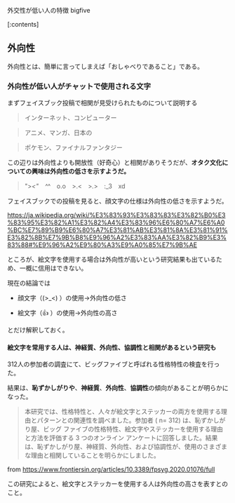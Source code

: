 外交性が低い人の特徴
bigfive





[:contents]






## 外向性



外向性とは、簡単に言ってしまえば「おしゃべりであること」である。



### 外向性が低い人がチャットで使用される文字



まずフェイスブック投稿で相関が見受けられたものについて説明する



> インターネット、コンピューター



> アニメ、マンガ、日本の



> ポケモン、ファイナルファンタジー



この辺りは外向性よりも開放性（好奇心）と相関がありそうだが、**オタク文化についての興味は外向性の低さを示すようだ。**



> ">_<"　^_^　o.o　>.<　>_._>　:_3　xd



フェイスブックでの投稿を見ると、顔文字の仕様は外向性の低さを示すようだ。



https://ja.wikipedia.org/wiki/%E3%83%93%E3%83%83%E3%82%B0%E3%83%95%E3%82%A1%E3%82%A4%E3%83%96%E6%80%A7%E6%A0%BC%E7%89%B9%E6%80%A7%E3%81%AB%E3%81%8A%E3%81%91%E3%82%8B%E7%9B%B8%E9%96%A2%E3%83%AA%E3%82%B9%E3%83%88#%E9%96%A2%E9%80%A3%E9%A0%85%E7%9B%AE



ところが、絵文字を使用する場合は外向性が高いという研究結果も出ているため、一概に信用はできない。



現在の結論では



- 顔文字（(>_<) ）の使用→外向性の低さ

- 絵文字（👍    ）の使用→外向性の高さ



とだけ解釈しておく。





#### 絵文字を常用する人は、神経質、外向性、協調性と相関があるという研究も



312人の参加者の調査にて、ビッグファイブと呼ばれる性格特性の検査を行った。



結果は、**恥ずかしがりや**、**神経質**、**外向性**、**協調性**の傾向があることが明らかになった。



> 本研究では、性格特性と、人々が絵文字とステッカーの両方を使用する理由とパターンとの関連性を調べました。参加者 ( n= 312) は、恥ずかしがり屋、ビッグ ファイブの性格特性、絵文字やステッカーを使用する理由と方法を評価する 3 つのオンライン アンケートに回答しました。結果は、恥ずかしがり屋、神経質、外向性、および協調性が、使用のさまざまな理由と相関していることを明らかにしました。



from https://www.frontiersin.org/articles/10.3389/fpsyg.2020.01076/full



この研究によると、絵文字とステッカーを使用する人は外向性の高さを表すとのこと。



